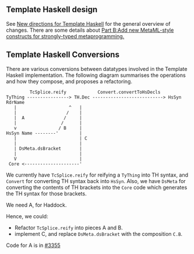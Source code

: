 ## Template Haskell design


See [ New directions for Template Haskell](http://hackage.haskell.org/trac/ghc/blog/Template%20Haskell%20Proposal) for the general overview of changes.  There are some details about  [Part B:Add new MetaML-style constructs for strongly-typed metaprogramming.](template-haskell/typed)

## Template Haskell Conversions


There are various conversions between datatypes involved in the Template Haskell implementation.  The following diagram summarises the operations and how they compose, and proposes a refactoring.
 

```wiki
         TcSplice.reify            Convert.convertToHsDecls
TyThing ----------------> TH.Dec ---------------------------> HsSyn RdrName
   |                    ^   |
   |                   /    |
   |  A               /     |
   |                 /      | 
   v                / B     |
HsSyn Name --------'        |
   |                        | C
   |                        |
   | DsMeta.dsBracket       |
   |                        |
   V                        |
 Core <---------------------'
```


We currently have `TcSplice.reify` for reifying a `TyThing` into TH syntax, and `Convert` for converting TH syntax back into `HsSyn`.  Also, we have `DsMeta` for converting the contents of TH brackets into the `Core` code which generates the TH syntax for those brackets.


We need A, for Haddock.


Hence, we could:
 

- Refactor `TcSplice.reify` into pieces A and B.
- implement C, and replace `DsMeta.dsBracket` with the composition `C.B`.


Code for A is in [\#3355](https://gitlab.haskell.org//ghc/ghc/issues/3355)